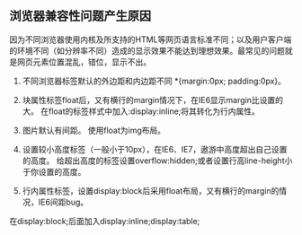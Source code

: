 ## 浏览器兼容性问题产生原因
 因为不同浏览器使用内核及所支持的HTML等网页语言标准不同；以及用户客户端的环境不同（如分辨率不同）造成的显示效果不能达到理想效果。最常见的问题就是网页元素位置混乱，错位，显示不出。


1. 不同浏览器标签默认的外边距和内边距不同
*{margin:0px; padding:0px}。

2. 块属性标签float后，又有横行的margin情况下，在IE6显示margin比设置的大。
在float的标签样式中加入:display:inline;将其转化为行内属性。

3. 图片默认有间距。
使用float为img布局。

4. 设置较小高度标签（一般小于10px），在IE6、IE7，遨游中高度超出自己设置的高度。
给超出高度的标签设置overflow:hidden;或者设置行高line-height小于你设置的高度。

5. 行内属性标签，设置display:block后采用float布局，又有横行的margin的情况，IE6间距bug。

在display:block;后面加入display:inline;display:table;